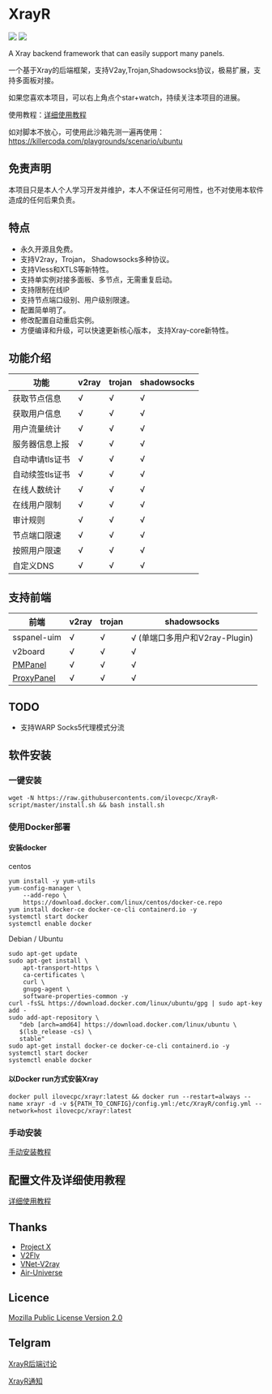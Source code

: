 # XrayR

[![](https://img.shields.io/badge/TgChat-@XrayR讨论-blue.svg)](https://t.me/XrayR_project)
[![](https://img.shields.io/badge/Channel-@XrayR通知-blue.svg)](https://t.me/XrayR_channel)

A Xray backend framework that can easily support many panels.

一个基于Xray的后端框架，支持V2ay,Trojan,Shadowsocks协议，极易扩展，支持多面板对接。

如果您喜欢本项目，可以右上角点个star+watch，持续关注本项目的进展。

使用教程：[详细使用教程](https://crackair.gitbook.io/xrayr-project/)

如对脚本不放心，可使用此沙箱先测一遍再使用：https://killercoda.com/playgrounds/scenario/ubuntu

## 免责声明

本项目只是本人个人学习开发并维护，本人不保证任何可用性，也不对使用本软件造成的任何后果负责。

## 特点

* 永久开源且免费。
* 支持V2ray，Trojan， Shadowsocks多种协议。
* 支持Vless和XTLS等新特性。
* 支持单实例对接多面板、多节点，无需重复启动。
* 支持限制在线IP
* 支持节点端口级别、用户级别限速。
* 配置简单明了。
* 修改配置自动重启实例。
* 方便编译和升级，可以快速更新核心版本， 支持Xray-core新特性。

## 功能介绍

| 功能            | v2ray | trojan | shadowsocks |
| --------------- | ----- | ------ | ----------- |
| 获取节点信息    | √     | √      | √           |
| 获取用户信息    | √     | √      | √           |
| 用户流量统计    | √     | √      | √           |
| 服务器信息上报  | √     | √      | √           |
| 自动申请tls证书 | √     | √      | √           |
| 自动续签tls证书 | √     | √      | √           |
| 在线人数统计    | √     | √      | √           |
| 在线用户限制    | √     | √      | √           |
| 审计规则        | √     | √      | √           |
| 节点端口限速    | √     | √      | √           |
| 按照用户限速    | √     | √      | √           |
| 自定义DNS       | √     | √      | √           |

## 支持前端

| 前端                                                   | v2ray | trojan | shadowsocks                    |
| ------------------------------------------------------ | ----- | ------ | ------------------------------ |
| sspanel-uim                                            | √     | √      | √ (单端口多用户和V2ray-Plugin) |
| v2board                                                | √     | √      | √                              |
| [PMPanel](https://github.com/ByteInternetHK/PMPanel)   | √     | √      | √                              |
| [ProxyPanel](https://github.com/ProxyPanel/ProxyPanel) | √     | √      | √                              |

## TODO

* 支持WARP Socks5代理模式分流

## 软件安装

### 一键安装

```
wget -N https://raw.githubusercontents.com/ilovecpc/XrayR-script/master/install.sh && bash install.sh
```

### 使用Docker部署

#### 安装docker
centos
```
yum install -y yum-utils
yum-config-manager \
    --add-repo \
    https://download.docker.com/linux/centos/docker-ce.repo
yum install docker-ce docker-ce-cli containerd.io -y
systemctl start docker
systemctl enable docker
```

Debian / Ubuntu
```
sudo apt-get update
sudo apt-get install \
    apt-transport-https \
    ca-certificates \
    curl \
    gnupg-agent \
    software-properties-common -y
curl -fsSL https://download.docker.com/linux/ubuntu/gpg | sudo apt-key add -
sudo add-apt-repository \
   "deb [arch=amd64] https://download.docker.com/linux/ubuntu \
   $(lsb_release -cs) \
   stable"
sudo apt-get install docker-ce docker-ce-cli containerd.io -y
systemctl start docker
systemctl enable docker
```

#### 以Docker run方式安装Xray
```
docker pull ilovecpc/xrayr:latest && docker run --restart=always --name xrayr -d -v ${PATH_TO_CONFIG}/config.yml:/etc/XrayR/config.yml --network=host ilovecpc/xrayr:latest
```


### 手动安装

[手动安装教程](https://crackair.gitbook.io/xrayr-project/xrayr-xia-zai-he-an-zhuang/install/manual)

## 配置文件及详细使用教程

[详细使用教程](https://crackair.gitbook.io/xrayr-project/)

## Thanks

* [Project X](https://github.com/XTLS/)
* [V2Fly](https://github.com/v2fly)
* [VNet-V2ray](https://github.com/ProxyPanel/VNet-V2ray)
* [Air-Universe](https://github.com/crossfw/Air-Universe)

## Licence

[Mozilla Public License Version 2.0](https://github.com/XrayR-project/XrayR/blob/master/LICENSE)

## Telgram

[XrayR后端讨论](https://t.me/XrayR_project)

[XrayR通知](https://t.me/XrayR_channel)

